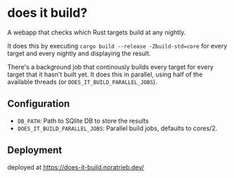 # does it build?

A webapp that checks which Rust targets build at any nightly.

It does this by executing `cargo build --release -Zbuild-std=core` for every target and every nightly and displaying the result.

There's a background job that continously builds every target for every target that it hasn't built yet.
It does this in parallel, using half of the available threads (or `DOES_IT_BUILD_PARALLEL_JOBS`).


## Configuration

- `DB_PATH`: Path to SQlite DB to store the results
- `DOES_IT_BUILD_PARALLEL_JOBS`: Parallel build jobs, defaults to cores/2.

## Deployment

deployed at <https://does-it-build.noratrieb.dev/>
